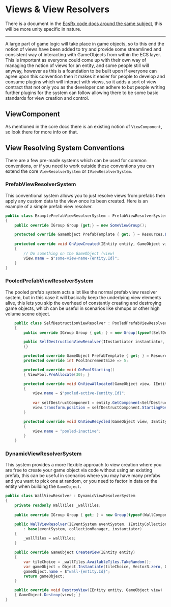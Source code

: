 # Views & View Resolvers

There is a document in the [EcsRx code docs around the same subject](https://github.com/EcsRx/ecsrx/blob/master/docs/views-and-resolving.md), this will be more unity specific in nature.

---

A large part of game logic will take place in game objects, so to this end the notion of views have been added to try and provide some streamlined and consistent way of interacting with GameObjects from within the ECS layer. This is important as everyone could come up with their own way of managing the notion of views for an entity, and some people still will anyway, however as this is a foundation to be built upon if everyone can agree upon this convention then it makes it easier for people to develop and consume plugins which will interact with views, so it adds a sort of view contract that not only you as the developer can adhere to but people writing further plugins for the system can follow allowing there to be some basic standards for view creation and control.

## ViewComponent

As mentioned in the core docs there is an existing notion of `ViewComponent`, so look there for more info on that.

## View Resolving System Conventions

There are a few pre-made systems which can be used for common conventions, or if you need to work outside these conventions you can extend the core `ViewResolverSystem` or `IViewResolverSystem`.

### PrefabViewResolverSystem

This conventional system allows you to just resolve views from prefabs then apply any custom data to the view once its been created. Here is an example of a simple prefab view resolver.

```c#
public class ExamplePrefabViewResolverSystem : PrefabViewResolverSystem
{	
	public override IGroup Group {get;} = new SomeViewGroup();

    protected override GameObject PrefabTemplate { get; } = Resources.Load<GameObject>("some-prefab");
	
	protected override void OnViewCreated(IEntity entity, GameObject view)
	{ 
	    // Do something on the GameObject (view)
	    view.name = $"some-view-name-{entity.Id}"; 
	}
}
```

### PooledPrefabViewResolverSystem

The pooled prefab system acts a lot like the normal prefab view resolver system, but in this case it will basically keep the underlying view elements alive, this lets you skip the overhead of constantly creating and destroying game objects, which can be useful in scenarios like shmups or other high volume scene object.

```c#
    public class SelfDestructionViewResolver : PooledPrefabViewResolverSystem
    {
        public override IGroup Group { get; } = new Group(typeof(SelfDestructComponent), typeof(ViewComponent));

        public SelfDestructionViewResolver(IInstantiator instantiator, IEntityCollectionManager collectionManager, IEventSystem eventSystem) : base(instantiator, collectionManager, eventSystem)
        {}

        protected override GameObject PrefabTemplate { get; } = Resources.Load("PooledPrefab") as GameObject;
        protected override int PoolIncrementSize => 5;

        protected override void OnPoolStarting()
        { ViewPool.PreAllocate(30); }

        protected override void OnViewAllocated(GameObject view, IEntity entity)
        {
            view.name = $"pooled-active-{entity.Id}";
            
            var selfDestructComponent = entity.GetComponent<SelfDestructComponent>();
            view.transform.position = selfDestructComponent.StartingPosition;
        }

        protected override void OnViewRecycled(GameObject view, IEntity entity)
        {
            view.name = "pooled-inactive";
        }
    }
```

### DynamicViewResolverSystem

This system provides a more flexible approach to view creation where you are free to create your game object via code without using an existing prefab, this can be useful in scenarios where you may have many prefabs and you want to pick one at random, or you need to factor in data on the entity when building the `GameObject`.

```c#
public class WallViewResolver : DynamicViewResolverSystem
{
    private readonly WallTiles _wallTiles;
    
    public override IGroup Group { get; } = new Group(typeof(WallComponent), typeof(ViewComponent));

    public WallViewResolver(IEventSystem eventSystem, IEntityCollectionManager collectionManager, IInstantiator instantiator, WallTiles wallTiles) 
        : base(eventSystem, collectionManager, instantiator)
    {
        _wallTiles = wallTiles;
    }

    public override GameObject CreateView(IEntity entity)
    {
        var tileChoice = _wallTiles.AvailableTiles.TakeRandom();
        var gameObject = Object.Instantiate(tileChoice, Vector3.zero, Quaternion.identity) as GameObject;
        gameObject.name = $"wall-{entity.Id}";
        return gameObject;
    }

    public override void DestroyView(IEntity entity, GameObject view)
    { GameObject.Destroy(view); }
}
```